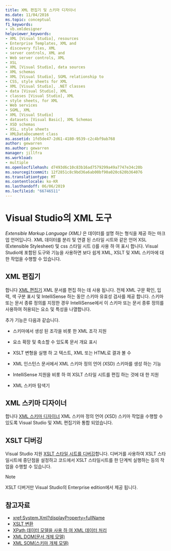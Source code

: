 ```yaml
---
title: XML 편집기 및 스키마 디자이너
ms.date: 11/04/2016
ms.topic: conceptual
f1_keywords:
- vb.xmldesigner
helpviewer_keywords:
- XML [Visual Studio], resources
- Enterprise Templates, XML and
- discovery files, XML
- server controls, XML and
- Web server controls, XML
- XSL
- XML [Visual Studio], data sources
- XML schemas
- XML [Visual Studio], SGML relationship to
- CSS, style sheets for XML
- XML [Visual Studio], .NET classes
- data [Visual Studio], XML
- classes [Visual Studio], XML
- style sheets, for XML
- Web services
- SGML, XML
- XML [Visual Studio]
- datasets [Visual Basic], XML Schemas
- XSD schemas
- XSL, style sheets
- XMLDataDocument class
ms.assetid: 1fd5de47-2d61-4180-9539-c2c4bf9ab768
author: gewarren
ms.author: gewarren
manager: jillfra
ms.workload:
- multiple
ms.openlocfilehash: d7493d6c10c83b16ad7579299a49a7747e34c20b
ms.sourcegitcommit: 12f2851c8c9bd36a6ab00bf90a020c620b364076
ms.translationtype: MT
ms.contentlocale: ko-KR
ms.lasthandoff: 06/06/2019
ms.locfileid: "66746511"
---
```

# <a name="xml-tools-in-visual-studio"></a>Visual Studio의 XML 도구

*Extensible Markup Language (XML)* 은 데이터를 설명 하는 형식을 제공 하는 마크업 언어입니다. XML 데이터를 분리 및 연결 된 스타일 시트와 같은 언어 XSL (Extensible Stylesheet) 및 css 스타일 시트 ()를 사용 하 여 표시 합니다. Visual Studio에 포함된 도구와 기능을 사용하면 보다 쉽게 XML, XSLT 및 XML 스키마에 대한 작업을 수행할 수 있습니다.

## <a name="xml-editor"></a>XML 편집기

합니다 [XML 편집기](xml-editor.md) XML 문서를 편집 하는 데 사용 됩니다. 전체 XML 구문 확인, 입력, 색 구분 표시 및 IntelliSense 하는 동안 스키마 유효성 검사를 제공 합니다. 스키마 또는 문서 종류 정의를 지정한 경우 IntelliSense에서 이 스키마 또는 문서 종류 정의를 사용하여 허용되는 요소 및 특성을 나열합니다.

추가 기능은 다음과 같습니다.

- 스키마에서 생성 된 조각을 비롯 한 XML 조각 지원

- 요소 확장 및 축소할 수 있도록 문서 개요 표시

- XSLT 변형을 실행 하 고 텍스트, XML 또는 HTML로 결과 볼 수

- XML 인스턴스 문서에서 XML 스키마 정의 언어 (XSD) 스키마를 생성 하는 기능

- IntelliSense 지원을 비롯 하 여 XSLT 스타일 시트를 편집 하는 것에 대 한 지원

- XML 스키마 탐색기

## <a name="xml-schema-designer"></a>XML 스키마 디자이너

합니다 [XML 스키마 디자이너](xml-schema-designer.md) XML 스키마 정의 언어 (XSD) 스키마 작업을 수행할 수 있도록 Visual Studio 및 XML 편집기와 통합 되었습니다.

## <a name="xslt-debugging"></a>XSLT 디버깅

Visual Studio 지원 [XSLT 스타일 시트를 디버깅](../xml-tools/debugging-xslt.md)합니다. 디버거를 사용하여 XSLT 스타일시트에 중단점을 설정하고 코드에서 XSLT 스타일시트를 한 단계씩 실행하는 등의 작업을 수행할 수 있습니다.

> [!NOTE]
> XSLT 디버거만 Visual Studio의 Enterprise edition에서 제공 됩니다.

## <a name="see-also"></a>참고자료

- <xref:System.Xml?displayProperty=fullName>
- [XSLT 변환](/dotnet/standard/data/xml/xslt-transformations)
- [XPath 데이터 모델을 사용 하 여 XML 데이터 처리](/dotnet/standard/data/xml/process-xml-data-using-the-xpath-data-model)
- [XML DOM(문서 개체 모델)](/dotnet/standard/data/xml/xml-document-object-model-dom)
- [XML SOM(스키마 개체 모델)](/dotnet/standard/data/xml/xml-schema-object-model-som)